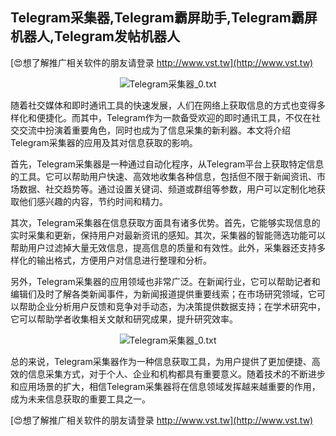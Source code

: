 ## **Telegram采集器,Telegram霸屏助手,Telegram霸屏机器人,Telegram发帖机器人**

[😍想了解推广相关软件的朋友请登录 http://www.vst.tw](http://www.vst.tw)

 <center><img src="https://vst.tw/MP4/tuiguang/png/8.png" alt="Telegram采集器_0.txt"></center>

随着社交媒体和即时通讯工具的快速发展，人们在网络上获取信息的方式也变得多样化和便捷化。而其中，Telegram作为一款备受欢迎的即时通讯工具，不仅在社交交流中扮演着重要角色，同时也成为了信息采集的新利器。本文将介绍Telegram采集器的应用及其对信息获取的影响。

首先，Telegram采集器是一种通过自动化程序，从Telegram平台上获取特定信息的工具。它可以帮助用户快速、高效地收集各种信息，包括但不限于新闻资讯、市场数据、社交趋势等。通过设置关键词、频道或群组等参数，用户可以定制化地获取他们感兴趣的内容，节约时间和精力。

其次，Telegram采集器在信息获取方面具有诸多优势。首先，它能够实现信息的实时采集和更新，保持用户对最新资讯的感知。其次，采集器的智能筛选功能可以帮助用户过滤掉大量无效信息，提高信息的质量和有效性。此外，采集器还支持多样化的输出格式，方便用户对信息进行整理和分析。

另外，Telegram采集器的应用领域也非常广泛。在新闻行业，它可以帮助记者和编辑们及时了解各类新闻事件，为新闻报道提供重要线索；在市场研究领域，它可以帮助企业分析用户反馈和竞争对手动态，为决策提供数据支持；在学术研究中，它可以帮助学者收集相关文献和研究成果，提升研究效率。

 <center><img src="https://vst.tw/MP4/tuiguang/png/0.png" alt="Telegram采集器_0.txt"></center>

总的来说，Telegram采集器作为一种信息获取工具，为用户提供了更加便捷、高效的信息采集方式，对于个人、企业和机构都具有重要意义。随着技术的不断进步和应用场景的扩大，相信Telegram采集器将在信息领域发挥越来越重要的作用，成为未来信息获取的重要工具之一。

[😍想了解推广相关软件的朋友请登录 http://www.vst.tw](http://www.vst.tw)



